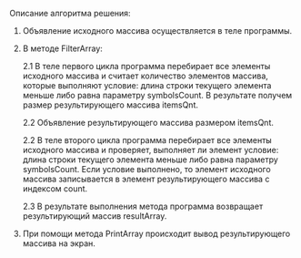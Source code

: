Описание алгоритма решения:

1. Объявление исходного массива осуществляется в теле программы.

2. В методе FilterArray:

	2.1 В теле первого цикла программа перебирает все элементы исходного массива и считает количество элементов массива, которые выполняют условие: длина строки текущего элемента меньше либо равна параметру symbolsCount. В результате получем размер результирующего массива itemsQnt.

	2.2 Объявление результирующего массива размером itemsQnt.

	2.2 В теле второго цикла программа перебирает все элементы исходного массива и проверяет, выполняет ли элемент условие: длина строки текущего элемента меньше либо равна параметру symbolsCount. Если условие выполнено, то элемент исходного массива записывается в элемент результирующего массива с индексом count.

	2.3 В результате выполнения метода программа возвращает результирующий массив resultArray.

3. При помощи метода PrintArray происходит вывод результирующего массива на экран.